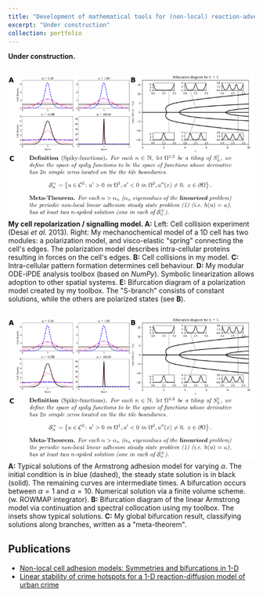 ```yaml
---
title: "Development of mathematical tools for (non-local) reaction-advection-diffusion equations"
excerpt: "Under construction"
collection: portfolio
---
```


**Under construction.**

<br/><img src='/images/adhesion_overview.png'>
**My cell repolarization / signalling model. A:** Left: Cell collision experiment (Desai *et al.* 2013).
Right: My mechanochemical model of a 1D cell has two modules: a polarization
model, and visco-elastic "spring" connecting the cell's edges. The
polarization model describes intra-cellular proteins resulting in forces on the
cell's edges. **B:** Cell collisions in my model.  **C:** Intra-cellular
pattern formation determines cell behaviour. **D:** My modular ODE-iPDE
analysis toolbox (based on *NumPy*).  Symbolic linearization allows
adoption to other spatial systems. **E:** Bifurcation diagram of a
polarization model created by my toolbox. The "S-branch" consists of constant
solutions, while the others are polarized states (see **B**).

<br/><img src='/images/adhesion_overview.png'>
**A:** Typical solutions of the Armstrong adhesion model for varying $\alpha$.  The initial condition is in blue (dashed), the steady state solution is in black (solid). The remaining curves are intermediate times.  A bifurcation occurs between $\alpha = 1$ and $\alpha=10$.  Numerical solution via a finite volume scheme. (w. ROWMAP integrator).
**B:** Bifurcation diagram of the linear Armstrong model via continuation and spectral collocation using my toolbox. The insets show typical solutions.
**C:** My global bifurcation result, classifying solutions along branches, written as a "meta-theorem".

## Publications

- [Non-local cell adhesion models: Symmetries and bifurcations in 1-D](/publication/2020-01-01-adhesion)
- [Linear stability of crime hotspots for a 1-D reaction-diffusion model of urban crime](/publication/2018-11-11-crime-1d)
